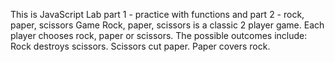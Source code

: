 This is JavaScript Lab part 1 - practice with functions and part 2 - rock, paper, scissors Game Rock, paper, scissors is a classic 2 player game. Each player chooses rock, paper or scissors. The possible outcomes include: Rock destroys scissors. Scissors cut paper. Paper covers rock.
